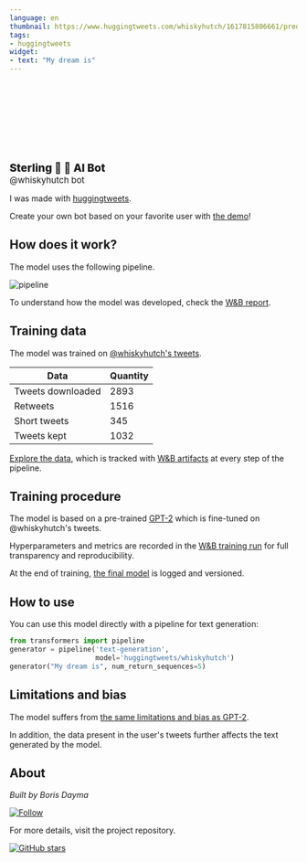 ```yaml
---
language: en
thumbnail: https://www.huggingtweets.com/whiskyhutch/1617815806661/predictions.png
tags:
- huggingtweets
widget:
- text: "My dream is"
---
```


<div>
<div style="width: 132px; height:132px; border-radius: 50%; background-size: cover; background-image: url('https://pbs.twimg.com/profile_images/1252749409126772738/POVl38T0_400x400.jpg')">
</div>
<div style="margin-top: 8px; font-size: 19px; font-weight: 800">Sterling 🐝 🤖 AI Bot </div>
<div style="font-size: 15px">@whiskyhutch bot</div>
</div>

I was made with [huggingtweets](https://github.com/borisdayma/huggingtweets).

Create your own bot based on your favorite user with [the demo](https://colab.research.google.com/github/borisdayma/huggingtweets/blob/master/huggingtweets-demo.ipynb)!

## How does it work?

The model uses the following pipeline.

![pipeline](https://github.com/borisdayma/huggingtweets/blob/master/img/pipeline.png?raw=true)

To understand how the model was developed, check the [W&B report](https://wandb.ai/wandb/huggingtweets/reports/HuggingTweets-Train-a-Model-to-Generate-Tweets--VmlldzoxMTY5MjI).

## Training data

The model was trained on [@whiskyhutch's tweets](https://twitter.com/whiskyhutch).

| Data | Quantity |
| --- | --- |
| Tweets downloaded | 2893 |
| Retweets | 1516 |
| Short tweets | 345 |
| Tweets kept | 1032 |

[Explore the data](https://wandb.ai/wandb/huggingtweets/runs/24q4cf2m/artifacts), which is tracked with [W&B artifacts](https://docs.wandb.com/artifacts) at every step of the pipeline.

## Training procedure

The model is based on a pre-trained [GPT-2](https://huggingface.co/gpt2) which is fine-tuned on @whiskyhutch's tweets.

Hyperparameters and metrics are recorded in the [W&B training run](https://wandb.ai/wandb/huggingtweets/runs/2rv5i0hc) for full transparency and reproducibility.

At the end of training, [the final model](https://wandb.ai/wandb/huggingtweets/runs/2rv5i0hc/artifacts) is logged and versioned.

## How to use

You can use this model directly with a pipeline for text generation:

```python
from transformers import pipeline
generator = pipeline('text-generation',
                     model='huggingtweets/whiskyhutch')
generator("My dream is", num_return_sequences=5)
```

## Limitations and bias

The model suffers from [the same limitations and bias as GPT-2](https://huggingface.co/gpt2#limitations-and-bias).

In addition, the data present in the user's tweets further affects the text generated by the model.

## About

*Built by Boris Dayma*

[![Follow](https://img.shields.io/twitter/follow/borisdayma?style=social)](https://twitter.com/intent/follow?screen_name=borisdayma)

For more details, visit the project repository.

[![GitHub stars](https://img.shields.io/github/stars/borisdayma/huggingtweets?style=social)](https://github.com/borisdayma/huggingtweets)
